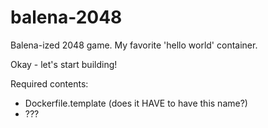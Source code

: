# balena-2048
Balena-ized 2048 game.  My favorite 'hello world' container.

Okay - let's start building!

Required contents:

* Dockerfile.template (does it HAVE to have this name?)
* ???